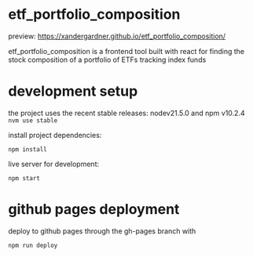 # etf_portfolio_composition

preview: https://xandergardner.github.io/etf_portfolio_composition/

etf_portfolio_composition is a frontend tool built with react for finding the stock composition of a portfolio of ETFs tracking index funds


# development setup

the project uses the recent stable releases: nodev21.5.0 and npm v10.2.4 `nvm use stable`

install project dependencies:
```
npm install
```

live server for development:
```
npm start
```


# github pages deployment

deploy to github pages through the gh-pages branch with
```
npm run deploy
```